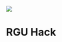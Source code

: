 
<p float="left">
 <img src="https://rguhack.uk/images/logov2-1920.png" />
 <h1> RGU Hack </h1>
 
</p>
